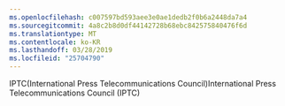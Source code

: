 ```yaml
---
ms.openlocfilehash: c007597bd593aee3e0ae1dedb2f0b6a2448da7a4
ms.sourcegitcommit: 4a8c2b8d0df44142728b68ebc842575840476f6d
ms.translationtype: MT
ms.contentlocale: ko-KR
ms.lasthandoff: 03/28/2019
ms.locfileid: "25704790"
---
```

<span data-ttu-id="0976b-101">IPTC(International Press Telecommunications Council)</span><span class="sxs-lookup"><span data-stu-id="0976b-101">International Press Telecommunications Council (IPTC)</span></span>